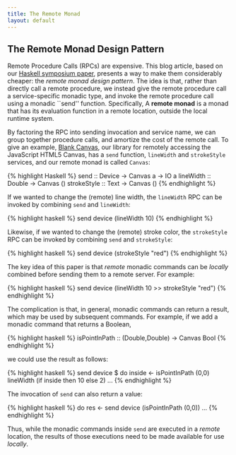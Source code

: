 ```yaml
---
title: The Remote Monad
layout: default
---
```


## The Remote Monad Design Pattern

Remote Procedure Calls (RPCs) are expensive. This blog article,
based on our [Haskell symposium paper](http://ku-fpg.github.io/papers/Gill-15-RemoteMonad/),
presents a way to make them
considerably cheaper: the *remote monad design pattern*.
The idea is that, rather than directly call a remote procedure,
we instead give the remote procedure call a service-specific monadic
type, and invoke the remote procedure call using a monadic ``send'' function.
Specifically, A **remote monad** is a monad that has its evaluation function in
a remote location, outside the local runtime system.


By factoring the RPC into sending invocation and service name,
we can group together procedure calls, and amortize the cost
of the remote call. To give an example, [Blank Canvas](https://hackage.haskell.org/package/blank-canvas),
our library for remotely accessing the JavaScript HTML5 Canvas, has
a `send` function, `lineWidth` and
`strokeStyle` services, and our remote monad is called
`Canvas`:

{% highlight Haskell %}
send        :: Device -> Canvas a -> IO a
lineWidth   :: Double             -> Canvas ()
strokeStyle :: Text               -> Canvas ()
{% endhighlight %}

If we wanted to change the (remote) line width,
the `lineWidth` RPC can be invoked by combining `send`
and `lineWidth`:

{% highlight haskell %}
send device (lineWidth 10)
{% endhighlight %}

Likewise, if we wanted to change the (remote) stroke color,
the `strokeStyle` RPC can be invoked by combining `send`
and `strokeStyle`:

{% highlight haskell %}
send device (strokeStyle "red")
{% endhighlight %}

The key idea of this paper is that *remote* monadic commands can
be *locally* combined before sending them to a remote server.
For example:

{% highlight haskell %}
send device (lineWidth 10 >> strokeStyle "red")
{% endhighlight %}

The complication is that, in general, monadic commands can return a result, which may be used by subsequent commands.
For example, if we add a monadic command that returns a Boolean,

{% highlight haskell %}
isPointInPath :: (Double,Double) -> Canvas Bool
{% endhighlight %}

we could use the result as follows:

{% highlight haskell %}
   send device $ do
      inside <- isPointInPath (0,0)
      lineWidth (if inside then 10 else 2)
      ...
{% endhighlight %}

The invocation of `send` can also return a value:

{% highlight haskell %}
  do res <- send device (isPointInPath (0,0))
     ...
{% endhighlight %}

Thus, while the monadic commands inside `send` are executed in a *remote* location,
the results of those executions need to be made available for use *locally*.
